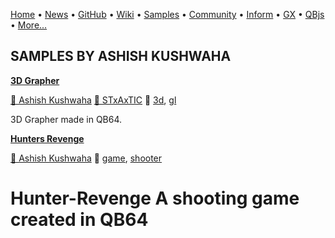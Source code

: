 [Home](https://qb64.com) • [News](../news.md) • [GitHub](https://github.com/QB64Official/qb64) • [Wiki](https://github.com/QB64Official/qb64/wiki) • [Samples](../samples.md) • [Community](../community.md) • [Inform](../inform.md) • [GX](../gx.md) • [QBjs](../qbjs.md) • [More...](../more.md)

## SAMPLES BY ASHISH KUSHWAHA

**[3D Grapher](3d-grapher/index.md)**

[🐝 Ashish Kushwaha](ashish-kushwaha.md) [🐝 STxAxTIC](stxaxtic.md) 🔗 [3d](3d.md), [gl](gl.md)

3D Grapher made in QB64.

**[Hunters Revenge](hunters-revenge/index.md)**

[🐝 Ashish Kushwaha](ashish-kushwaha.md) 🔗 [game](game.md), [shooter](shooter.md)

# Hunter-Revenge A shooting game created in QB64
